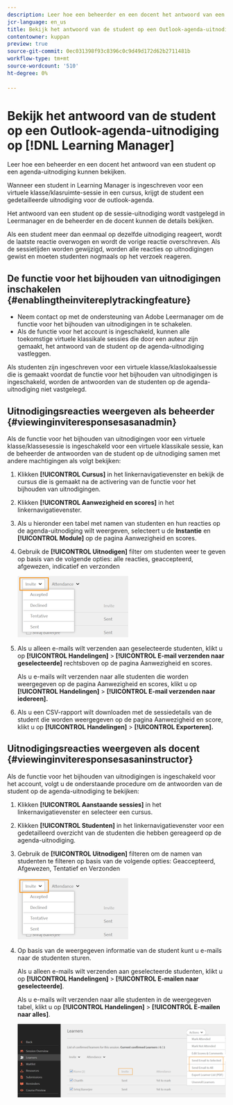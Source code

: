 ```yaml
---
description: Leer hoe een beheerder en een docent het antwoord van een student op een agenda-uitnodiging kunnen bekijken.
jcr-language: en_us
title: Bekijk het antwoord van de student op een Outlook-agenda-uitnodiging op Leermanager
contentowner: kuppan
preview: true
source-git-commit: 0ec031398f93c8396c0c9d49d172d62b2711481b
workflow-type: tm+mt
source-wordcount: '510'
ht-degree: 0%

---
```




# Bekijk het antwoord van de student op een Outlook-agenda-uitnodiging op [!DNL Learning Manager]

Leer hoe een beheerder en een docent het antwoord van een student op een agenda-uitnodiging kunnen bekijken.

Wanneer een student in Learning Manager is ingeschreven voor een virtuele klasse/klasruimte-sessie in een cursus, krijgt de student een gedetailleerde uitnodiging voor de outlook-agenda.

Het antwoord van een student op de sessie-uitnodiging wordt vastgelegd in Leermanager en de beheerder en de docent kunnen de details bekijken.

Als een student meer dan eenmaal op dezelfde uitnodiging reageert, wordt de laatste reactie overwogen en wordt de vorige reactie overschreven. Als de sessietijden worden gewijzigd, worden alle reacties op uitnodigingen gewist en moeten studenten nogmaals op het verzoek reageren.

## De functie voor het bijhouden van uitnodigingen inschakelen {#enablingtheinvitereplytrackingfeature}

* Neem contact op met de ondersteuning van Adobe Leermanager om de functie voor het bijhouden van uitnodigingen in te schakelen.
* Als de functie voor het account is ingeschakeld, kunnen alle toekomstige virtuele klassikale sessies die door een auteur zijn gemaakt, het antwoord van de student op de agenda-uitnodiging vastleggen.

Als studenten zijn ingeschreven voor een virtuele klasse/klaslokaalsessie die is gemaakt voordat de functie voor het bijhouden van uitnodigingen is ingeschakeld, worden de antwoorden van de studenten op de agenda-uitnodiging niet vastgelegd.

## Uitnodigingsreacties weergeven als beheerder {#viewinginviteresponsesasanadmin}

Als de functie voor het bijhouden van uitnodigingen voor een virtuele klasse/klassesessie is ingeschakeld voor een virtuele klassikale sessie, kan de beheerder de antwoorden van de student op de uitnodiging samen met andere machtigingen als volgt bekijken:

1. Klikken **[!UICONTROL Cursus]** in het linkernavigatievenster en bekijk de cursus die is gemaakt na de activering van de functie voor het bijhouden van uitnodigingen.
1. Klikken **[!UICONTROL Aanwezigheid en scores]** in het linkernavigatievenster.
1. Als u hieronder een tabel met namen van studenten en hun reacties op de agenda-uitnodiging wilt weergeven, selecteert u de **Instantie** en **[!UICONTROL Module]** op de pagina Aanwezigheid en scores.
1. Gebruik de **[!UICONTROL Uitnodigen]** filter om studenten weer te geven op basis van de volgende opties: alle reacties, geaccepteerd, afgewezen, indicatief en verzonden

   ![](assets/invite-filter.png)

1. Als u alleen e-mails wilt verzenden aan geselecteerde studenten, klikt u op **[!UICONTROL Handelingen]** > **[!UICONTROL E-mail verzenden naar geselecteerde]** rechtsboven op de pagina Aanwezigheid en scores.

   Als u e-mails wilt verzenden naar alle studenten die worden weergegeven op de pagina Aanwezigheid en scores, klikt u op **[!UICONTROL Handelingen]** > **[!UICONTROL E-mail verzenden naar iedereen].**

1. Als u een CSV-rapport wilt downloaden met de sessiedetails van de student die worden weergegeven op de pagina Aanwezigheid en score, klikt u op **[!UICONTROL Handelingen]** > **[!UICONTROL Exporteren].**

## Uitnodigingsreacties weergeven als docent {#viewinginviteresponsesasaninstructor}

Als de functie voor het bijhouden van uitnodigingen is ingeschakeld voor het account, volgt u de onderstaande procedure om de antwoorden van de student op de agenda-uitnodiging te bekijken:

1. Klikken **[!UICONTROL Aanstaande sessies]** in het linkernavigatievenster en selecteer een cursus.
1. Klikken **[!UICONTROL Studenten]** in het linkernavigatievenster voor een gedetailleerd overzicht van de studenten die hebben gereageerd op de agenda-uitnodiging.
1. Gebruik de **[!UICONTROL Uitnodigen]** filteren om de namen van studenten te filteren op basis van de volgende opties: Geaccepteerd, Afgewezen, Tentatief en Verzonden

   ![](assets/invite-filter.png)

1. Op basis van de weergegeven informatie van de student kunt u e-mails naar de studenten sturen.

   Als u alleen e-mails wilt verzenden aan geselecteerde studenten, klikt u op **[!UICONTROL Handelingen]** > **[!UICONTROL E-mailen naar geselecteerde]**.

   Als u e-mails wilt verzenden naar alle studenten in de weergegeven tabel, klikt u op **[!UICONTROL Handelingen]** > **[!UICONTROL E-mailen naar alles]**.

   ![](assets/instructor-actions1.png)


